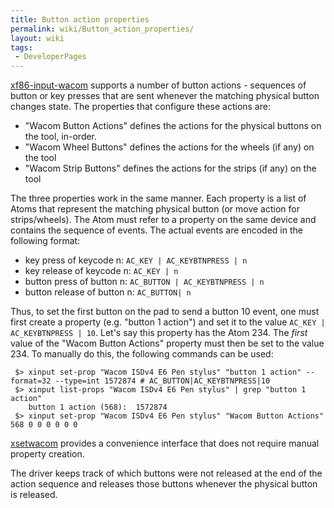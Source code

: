 ```yaml
---
title: Button action properties
permalink: wiki/Button_action_properties/
layout: wiki
tags:
 - DeveloperPages
---
```


[xf86-input-wacom](xf86-input-wacom "wikilink") supports a number of
button actions - sequences of button or key presses that are sent
whenever the matching physical button changes state. The properties that
configure these actions are:

-   "Wacom Button Actions" defines the actions for the physical buttons
    on the tool, in-order.
-   "Wacom Wheel Buttons" defines the actions for the wheels (if any) on
    the tool
-   "Wacom Strip Buttons" defines the actions for the strips (if any) on
    the tool

The three properties work in the same manner. Each property is a list of
Atoms that represent the matching physical button (or move action for
strips/wheels). The Atom must refer to a property on the same device and
contains the sequence of events. The actual events are encoded in the
following format:

-   key press of keycode n: `AC_KEY | AC_KEYBTNPRESS | n`
-   key release of keycode n: `AC_KEY | n`
-   button press of button n: `AC_BUTTON | AC_KEYBTNPRESS | n`
-   button release of button n: `AC_BUTTON| n`

Thus, to set the first button on the pad to send a button 10 event, one
must first create a property (e.g. "button 1 action") and set it to the
value `AC_KEY | AC_KEYBTNPRESS | 10`. Let's say this property has the
Atom 234. The *first* value of the "Wacom Button Actions" property must
then be set to the value 234. To manually do this, the following
commands can be used:

     $> xinput set-prop "Wacom ISDv4 E6 Pen stylus" "button 1 action" --format=32 --type=int 1572874 # AC_BUTTON|AC_KEYBTNPRESS|10
     $> xinput list-props "Wacom ISDv4 E6 Pen stylus" | grep "button 1 action"
        button 1 action (568):  1572874
     $> xinput set-prop "Wacom ISDv4 E6 Pen stylus" "Wacom Button Actions" 568 0 0 0 0 0 0

[xsetwacom](xsetwacom "wikilink") provides a convenience interface that
does not require manual property creation.

The driver keeps track of which buttons were not released at the end of
the action sequence and releases those buttons whenever the physical
button is released.
